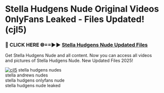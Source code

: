 # Stella Hudgens Nude Original Videos 0nlyFans Leaked - Files Updated! (cjl5)

<h3>🔴 CLICK HERE 🌐==►► <a href="https://tinyurl.com/yrmya6cz" rel="nofollow">Stella Hudgens Nude Updated Files</a></h3>

Get Stella Hudgens Nude and all content. Now you can access all videos and pictures of Stella Hudgens Nude. New Updated Files 2025!

[![cjl5](https://i.imgur.com/FMdXYCs.gif)](https://tinyurl.com/yrmya6cz)
stella hudgens nudes<br>
stella andrews nudes<br>
stella hudgens onlyfans nude<br>
stella hudgens nude leaked